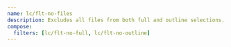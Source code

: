 ```yaml
---
name: lc/flt-no-files
description: Excludes all files from both full and outline selections. Use for minimal project contexts that include only metadata or notes, ideal for high-level planning.
compose:
  filters: [lc/flt-no-full, lc/flt-no-outline]
---
```

